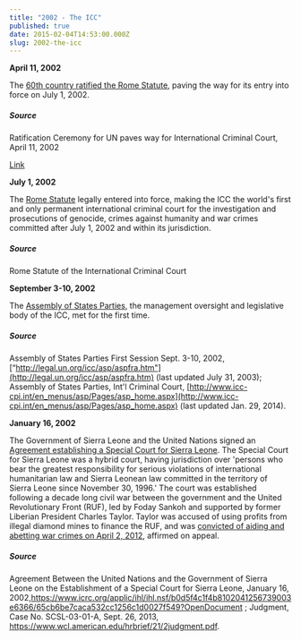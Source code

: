 ```yaml
---
title: "2002 - The ICC"
published: true
date: 2015-02-04T14:53:00.000Z
slug: 2002-the-icc
---
```


**April 11, 2002**

The [60th country ratified the Rome Statute](http://www.un.org/apps/news/story.asp?NewsID=3360&Cr=icc&Cr1=#.UvvNf_ZkJJk), paving the way for its entry into force on July 1, 2002.

##### Source

Ratification Ceremony for UN paves way for International Criminal Court, April 11, 2002

[Link](http://www.icc-cpi.int/NR/rdonlyres/ADD16852-AEE9-4757-ABE7-9CDC7CF02886/283503/RomeStatutEng1.pdf)

**July 1, 2002**

The [Rome Statute](http://www.icc-cpi.int/NR/rdonlyres/ADD16852-AEE9-4757-ABE7-9CDC7CF02886/283503/RomeStatutEng1.pdf) legally entered into force, making the ICC the world's first and only permanent international criminal court for the investigation and prosecutions of genocide, crimes against humanity and war crimes committed after July 1, 2002 and within its jurisdiction.

##### Source

Rome Statute of the International Criminal Court

**September 3-10, 2002**

The [Assembly of States Parties](http://www.icc-cpi.int/en_menus/asp/Pages/asp_home.aspx), the management oversight and legislative body of the ICC, met for the first time.

##### Source

Assembly of States Parties First Session Sept. 3-10, 2002, [“http://legal.un.org/icc/asp/aspfra.htm"](http://legal.un.org/icc/asp/aspfra.htm) (last updated July 31, 2003); Assembly of States Parties, Int'l Criminal Court, [http://www.icc-cpi.int/en_menus/asp/Pages/asp_home.aspx](http://www.icc-cpi.int/en_menus/asp/Pages/asp_home.aspx) (last updated Jan. 29, 2014).

**January 16, 2002**

The Government of Sierra Leone and the United Nations signed an [Agreement establishing a Special Court for Sierra Leone](https://www.icrc.org/applic/ihl/ihl.nsf/b0d5f4c1f4b8102041256739003e6366/65cb6be7caca532cc1256c1d0027f549?OpenDocument)[](http://www.sc-sl.org/LinkClick.aspx?fileticket=CLk1rMQtCHg%253d&tabid=176). The Special Court for Sierra Leone was a hybrid court, having jurisdiction over 'persons who bear the greatest responsibility for serious violations of international humanitarian law and Sierra Leonean law committed in the territory of Sierra Leone since November 30, 1996.' The court was established following a decade long civil war between the government and the United Revolutionary Front (RUF), led by Foday Sankoh and supported by former Liberian President Charles Taylor. Taylor was accused of using profits from illegal diamond mines to finance the RUF, and was [convicted of aiding and abetting war crimes on April 2, 2012](https://www.wcl.american.edu/hrbrief/21/2judgment.pdf)[](http://www.sc-sl.org/LinkClick.aspx?fileticket=t14fjFP4jJ8%253D&tabid=53), affirmed on appeal.

##### Source

Agreement Between the United Nations and the Government of Sierra Leone on the Establishment of a Special Court for Sierra Leone, January 16, 2002,https://www.icrc.org/applic/ihl/ihl.nsf/b0d5f4c1f4b8102041256739003e6366/65cb6be7caca532cc1256c1d0027f549?OpenDocument [](http://www.sc-sl.org/LinkClick.aspx?fileticket=CLk1rMQtCHg%253d&tabid=176); Judgment, Case No. SCSL-03-01-A, Sept. 26, 2013, https://www.wcl.american.edu/hrbrief/21/2judgment.pdf.

